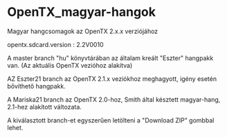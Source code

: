 # OpenTX_magyar-hangok
Magyar hangcsomagok az OpenTX 2.x.x verziójához

opentx.sdcard.version : 2.2V0010

A master branch "hu" könyvtárában az általam kreált "Eszter" hangpakk van. (Az aktuális OpenTX vezióhoz alakítva)

AZ Eszter21 branch az OpenTX 2.1.x veziókhoz meghagyott, igény esetén bővíthető hangpakk.

A Mariska21 branch az OpenTX 2.0-hoz, Smith által késztett magyar-hang, 2.1-hez alakított változata.

A kiválasztott branch-et egyszerűen letölteni a "Download ZIP" gombbal lehet.

